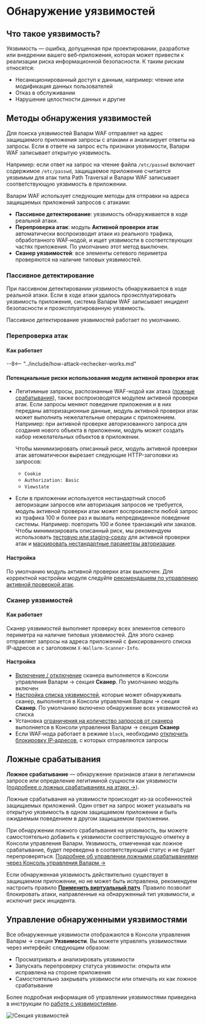 [whitelist-scanner-addresses]: ../admin-ru/attack-rechecker-best-practices.md#добавьте-ip-адреса-сканера-валарм-в-белый-список

# Обнаружение уязвимостей

## Что такое уязвимость?

Уязвимость — ошибка, допущенная при проектировании, разработке или внедрении вашего веб‑приложения, которая может привести к реализации риска информационной безопасности. К таким рискам относятся:

* Несанкционированный доступ к данным, например: чтение или модификация данных пользователей
* Отказ в обслуживании
* Нарушение целостности данных и другие

## Методы обнаружения уязвимостей

Для поиска уязвимостей Валарм WAF отправляет на адрес защищаемого приложения запросы с атаками и анализирует ответы на запросы. Если в ответе на запрос есть признаки уязвимости, Валарм WAF записывает открытую уязвимость.

Например: если ответ на запрос на чтение файла `/etc/passwd` включает содержимое `/etc/passwd`, защищаемое приложение считается уязвимым для атак типа Path Traversal и Валарм WAF записывает соответствующую уязвимость в приложении.

Валарм WAF использует следующие методы для отправки на адреса защищаемых приложений запросов с атаками:

* **Пассивное детектирование**: уязвимость обнаруживается в ходе реальной атаки.
* **Перепроверка атак**: модуль **Активной проверки атак** автоматически воспроизводит атаки из реального трафика, обработанного WAF‑нодой, и ищет уязвимости в соответствующих частях приложения. По умолчанию этот метод выключен.
* **Сканер уязвимостей**: все элементы сетевого периметра проверяются на наличие типовых уязвимостей.

### Пассивное детектирование

При пассивном детектировании уязвимость обнаруживается в ходе реальной атаки. Если в ходе атаки удалось проэксплуатировать уязвимость приложения, система Валарм WAF записывает инцидент безопасности и проэксплуатированную уязвимость.

Пассивное детектирование уязвимостей работает по умолчанию.

### Перепроверка атак

#### Как работает

--8<-- "../include/how-attack-rechecker-works.md"

#### Потенциальные риски использования модуля активной проверки атак

* Легитимные запросы, распознанные WAF-нодой как атака ([ложные срабатывания](../about-wallarm-waf/protecting-against-attacks.md#ложные-срабатывания)), также воспроизводятся модулем активной проверки атак. Если запросы меняют поведение приложения и в них переданы авторизационные данные, модуль активной проверки атак может выполнить нежелательные операции с приложением. Например: при активной проверке авторизованного запроса для создания нового объекта в приложении, модуль может создать набор нежелательных объектов в приложении.

    Чтобы минимизировать описанный риск, модуль активной проверки атак автоматически вырезает следующие HTTP-заголовки из запросов:

    * `Cookie`
    * `Authorization: Basic`
    * `Viewstate`
* Если в приложении используется нестандартный способ авторизации запросов или авторизация запросов не требуется, модуль активной проверки атак может воспроизвести любой запрос из трафика 100 и более раз и вызвать непредвиденное поведение системы. Например: повторить 100 и более транзакций или заказов. Чтобы минимизировать описанный риск, мы рекомендуем использовать [тестовую или staging-среду](#опционально-настройте-замену-элементов-запроса-для-активной-проверки) для активной проверки атак и [маскировать нестандартные параметры авторизации](#настройте-корректную-маскировку-данных).

#### Настройка

По умолчанию модуль активной проверки атак выключен. Для корректной настройки модуля следуйте [рекомендациям по управлению активной проверкой атак](../admin-ru/attack-rechecker-best-practices.md).

### Сканер уязвимостей

#### Как работает

Сканер уязвимостей выполняет проверку всех элементов сетевого периметра на наличие типовых уязвимостей. Для этого сканер отправляет запросы на адреса приложений с фиксированного списка IP‑адресов и с заголовком `X-Wallarm-Scanner-Info`.

#### Настройка

* [Включение / отключение](../user-guides/scanner/configure-scanner-modules.md) сканера выполняется в Консоли управления Валарм → секция **Сканер**. По умолчанию модуль включен
* [Настройка списка уязвимостей](../user-guides/scanner/configure-scanner-modules.md), которые может обнаруживать сканер, выполняется в Консоли управления Валарм → секция **Сканер**. По умолчанию включено обнаружение всех уязвимостей из списка
* Установка [ограничения на количество запросов от сканера](../user-guides/scanner/configure-scanner.md#ограничение-на-rps-сканера) выполняется в Консоли управления Валарм → секция **Сканер**
* Если WAF‑нода работает в режиме `block`, необходимо [отключить блокировку IP‑адресов](../admin-ru/scanner-ips-whitelisting.md), с которых отправляются запросы

## Ложные срабатывания

**Ложное срабатывание** — обнаружение признаков атаки в легитимном запросе или определение легитимной сущности как уязвимости ([подробнее о ложных срабатываниях на атаки →](protecting-against-attacks.md#ложные-срабатывания)).

Ложные срабатывания на уязвимости происходят из‑за особенностей защищаемых приложений. Один ответ на запрос может указывать на открытую уязвимость в одном защищаемом приложении и быть ожидаемым поведением в другом защищаемом приложении.

При обнаружении ложного срабатывания на уязвимость, вы можете самостоятельно добавить к уязвимости соответствующую отметку в Консоли управления Валарм. Уязвимость, отмеченная как ложное срабатывание, будет переведена в соответствующий статус и не будет перепроверяться. [Подробнее об управлении ложными срабатываниями через Консоль управления Валарм →](../user-guides/vulnerabilities/false-vuln.md)

Если обнаруженная уязвимость действительно существует в защищаемом приложении, но не может быть исправлена, рекомендуем настроить правило [**Применить виртуальный патч**](../user-guides/rules/vpatch-rule.md). Правило позволит блокировать атаки, направленные на обнаруженный тип уязвимости, и исключит риск инцидента.

## Управление обнаруженными уязвимостями

Все обнаруженные уязвимости отображаются в Консоли управления Валарм → секция **Уязвимости**. Вы можете управлять уязвимостями через интерфейс следующим образом:

* Просматривать и анализировать уязвимости
* Запускать перепроверку статуса уязвимости: открыта или исправлена на стороне приложения
* Самостоятельно закрывать уязвимости или отмечать их как ложное срабатывание

Более подробная информация об управлении уязвимостями приведена в инструкции по [работе с уязвимостиями](../user-guides/vulnerabilities/check-vuln.md).

![!Секция уязвимостей](../images/about-wallarm-waf/vulnerabilities-list.png)
